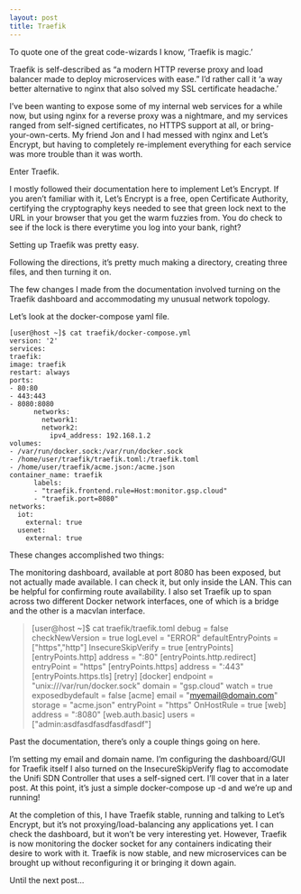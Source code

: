 ```yaml
---
layout: post
title: Traefik
---
```


To quote one of the great code-wizards I know, ‘Traefik is magic.’

Traefik is self-described as “a modern HTTP reverse proxy and load balancer made to deploy microservices with ease.”  I’d rather call it ‘a way better alternative to nginx that also solved my SSL certificate headache.’

I’ve been wanting to expose some of my internal web services for a while now, but using nginx for a reverse proxy was a nightmare, and my services ranged from self-signed certificates, no HTTPS support at all, or bring-your-own-certs. My friend Jon and I had messed with nginx and Let’s Encrypt, but having to completely re-implement everything for each service was more trouble than it was worth.

Enter Traefik.

I mostly followed their documentation here to implement Let’s Encrypt. If you aren’t familiar with it, Let’s Encrypt is a free, open Certificate Authority, certifying the cryptography keys needed to see that green lock next to the URL in your browser that you get the warm fuzzies from. You do check to see if the lock is there everytime you log into your bank, right?

Setting up Traefik was pretty easy.

Following the directions, it’s pretty much making a directory, creating three files, and then turning it on.

The few changes I made from the documentation involved turning on the Traefik dashboard and accommodating my unusual network topology.

Let’s look at the docker-compose yaml file.


    [user@host ~]$ cat traefik/docker-compose.yml
    version: '2'
    services:
    traefik:
    image: traefik
    restart: always
    ports:
    - 80:80
    - 443:443
    - 8080:8080
          networks:
            network1:
            network2:
              ipv4_address: 192.168.1.2
    volumes:
    - /var/run/docker.sock:/var/run/docker.sock
    - /home/user/traefik/traefik.toml:/traefik.toml
    - /home/user/traefik/acme.json:/acme.json
    container_name: traefik
          labels:
          - "traefik.frontend.rule=Host:monitor.gsp.cloud"
          - "traefik.port=8080"
    networks:
      iot:
        external: true
      usenet:
        external: true

These changes accomplished two things:

The monitoring dashboard, available at port 8080 has been exposed, but not actually made available. I can check it, but only inside the LAN. This can be helpful for confirming route availability.
I also set Traefik up to span across two different Docker network interfaces, one of which is a bridge and the other is a macvlan interface.

> [user@host ~]$ cat traefik/traefik.toml debug = false checkNewVersion
> = true logLevel = "ERROR" defaultEntryPoints = ["https","http"] InsecureSkipVerify = true [entryPoints] [entryPoints.http] address =
> ":80" [entryPoints.http.redirect] entryPoint = "https"
> [entryPoints.https] address = ":443" [entryPoints.https.tls] [retry]
> [docker] endpoint = "unix:///var/run/docker.sock"   domain =
> "gsp.cloud" watch = true exposedbydefault = false [acme]   email =
> "myemail@domain.com" storage = "acme.json" entryPoint = "https"
> OnHostRule = true [web]   address = ":8080" [web.auth.basic]   users =
> ["admin:asdfasdfasdfasdfasdf"]

Past the documentation, there’s only a couple things going on here.

I’m setting my email and domain name.
I’m configuring the dashboard/GUI for Traefik itself
I also turned on the InsecureSkipVerify flag to accomodate the Unifi SDN Controller that uses a self-signed cert. I’ll cover that in a later post.
At this point, it’s just a simple docker-compose up -d and we’re up and running!

At the completion of this, I have Traefik stable, running and talking to Let’s Encrypt, but it’s not proxying/load-balancing any applications yet. I can check the dashboard, but it won’t be very interesting yet. However, Traefik is now monitoring the docker socket for any containers indicating their desire to work with it. Traefik is now stable, and new microservices can be brought up without reconfiguring it or bringing it down again.

Until the next post…
